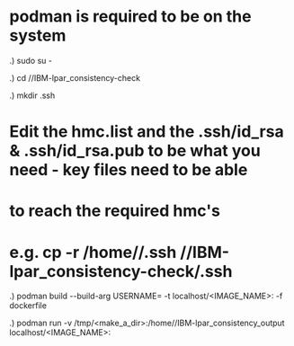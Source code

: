 # podman is required to be on the system

.) sudo su - 

.) cd /<PATH>/IBM-lpar_consistency-check

.) mkdir .ssh

# Edit the hmc.list and the .ssh/id_rsa & .ssh/id_rsa.pub to be what you need - key files need to be able 
# to reach the required hmc's

# e.g. cp -r /home/<USERNAME>/.ssh /<PATH>/IBM-lpar_consistency-check/.ssh

.) podman build --build-arg USERNAME=<USERNAME> -t localhost/<IMAGE_NAME>:<TAG> -f dockerfile

.) podman run -v /tmp/<make_a_dir>:/home/<USERNAME>/IBM-lpar_consistency_output localhost/<IMAGE_NAME>:<TAG>
